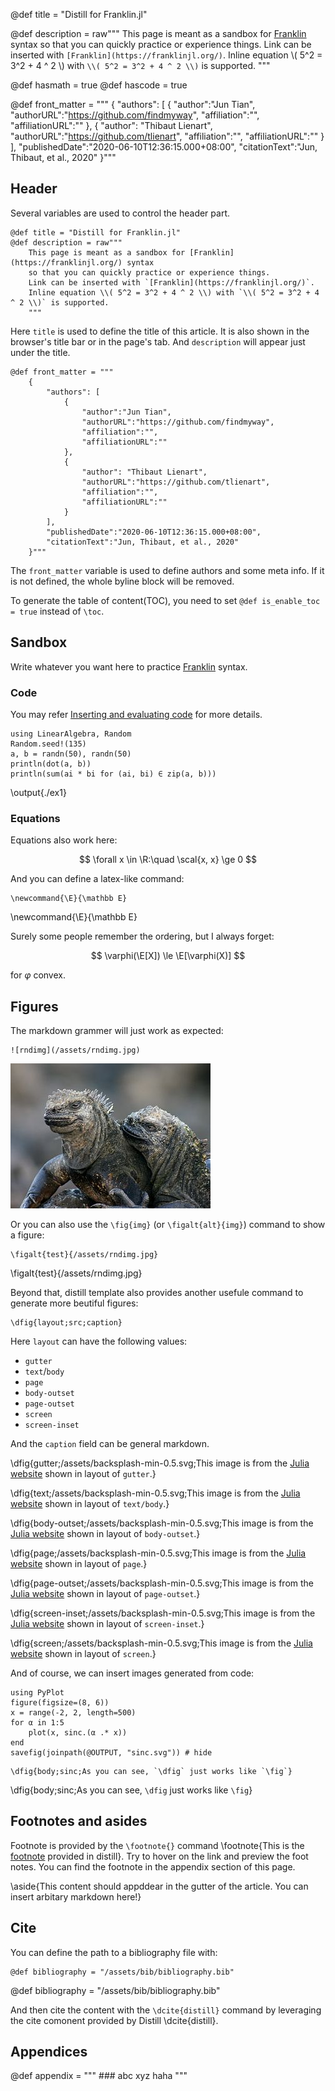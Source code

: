@def title = "Distill for Franklin.jl"

<!-- TODO: how to support using $ as inline equation -->
<!-- TODO: how to use lx_function here?-->
<!-- TODO: how to use insert general html here -->
@def description = raw"""
    This page is meant as a sandbox for [Franklin](https://franklinjl.org/) syntax
    so that you can quickly practice or experience things.
    Link can be inserted with `[Franklin](https://franklinjl.org/)`.
    Inline equation \\( 5^2 = 3^2 + 4 ^ 2 \\) with `\\( 5^2 = 3^2 + 4 ^ 2 \\)` is supported.
    """

@def hasmath = true
@def hascode = true

@def front_matter = """
    {
        "authors": [
            {
                "author":"Jun Tian",
                "authorURL":"https://github.com/findmyway",
                "affiliation":"",
                "affiliationURL":""
            },
            {
                "author": "Thibaut Lienart",
                "authorURL":"https://github.com/tlienart",
                "affiliation":"",
                "affiliationURL":""
            }
        ],
        "publishedDate":"2020-06-10T12:36:15.000+08:00",
        "citationText":"Jun, Thibaut, et al., 2020"
    }"""

<!-- @def is_enable_toc = false -->

## Header

Several variables are used to control the header part.

```
@def title = "Distill for Franklin.jl"
@def description = raw"""
    This page is meant as a sandbox for [Franklin](https://franklinjl.org/) syntax
    so that you can quickly practice or experience things.
    Link can be inserted with `[Franklin](https://franklinjl.org/)`.
    Inline equation \\( 5^2 = 3^2 + 4 ^ 2 \\) with `\\( 5^2 = 3^2 + 4 ^ 2 \\)` is supported.
    """
```

Here `title` is used to define the title of this article. It is also shown in the browser's title bar or in the page's tab.
And `description` will appear just under the title.

```
@def front_matter = """
    {
        "authors": [
            {
                "author":"Jun Tian",
                "authorURL":"https://github.com/findmyway",
                "affiliation":"",
                "affiliationURL":""
            },
            {
                "author": "Thibaut Lienart",
                "authorURL":"https://github.com/tlienart",
                "affiliation":"",
                "affiliationURL":""
            }
        ],
        "publishedDate":"2020-06-10T12:36:15.000+08:00",
        "citationText":"Jun, Thibaut, et al., 2020"
    }"""
```

The `front_matter` variable is used to define authors and some meta info. If it is not defined, the whole byline block will be removed.

To generate the table of content(TOC), you need to set `@def is_enable_toc = true` instead of `\toc`.


## Sandbox

Write whatever you want here to practice [Franklin](https://franklinjl.org/) syntax.

### Code

You may refer [Inserting and evaluating code](https://franklinjl.org/code/) for more details.

```julia:./ex1
using LinearAlgebra, Random
Random.seed!(135)
a, b = randn(50), randn(50)
println(dot(a, b))
println(sum(ai * bi for (ai, bi) ∈ zip(a, b)))
```

\output{./ex1}

### Equations

Equations also work here:

$$ \forall x \in \R:\quad \scal{x, x} \ge 0 $$

And you can define a latex-like command:

```
\newcommand{\E}{\mathbb E}
```

\newcommand{\E}{\mathbb E}

Surely some people remember the ordering, but I always forget:

$$ \varphi(\E[X]) \le \E[\varphi(X)] $$

for $\varphi$ convex.

## Figures

The markdown grammer will just work as expected:

```
![rndimg](/assets/rndimg.jpg)
```

![rndimg](/assets/rndimg.jpg)

Or you can also use the `\fig{img}` (or `\figalt{alt}{img}`) command to show a figure:

```
\figalt{test}{/assets/rndimg.jpg}
```

\figalt{test}{/assets/rndimg.jpg}

Beyond that, distill template also provides another usefule command to generate more beutiful figures:

```
\dfig{layout;src;caption}
```

Here `layout` can have the following values:

- `gutter`
- `text`/`body`
- `page`
- `body-outset`
- `page-outset`
- `screen`
- `screen-inset`

And the `caption` field can be general markdown.

\dfig{gutter;/assets/backsplash-min-0.5.svg;This image is from the [Julia website](https://julialang.org/) shown in layout of `gutter`.}

\dfig{text;/assets/backsplash-min-0.5.svg;This image is from the [Julia website](https://julialang.org) shown in layout of `text/body`.}

\dfig{body-outset;/assets/backsplash-min-0.5.svg;This image is from the [Julia website](https://julialang.org) shown in layout of `body-outset`.}

\dfig{page;/assets/backsplash-min-0.5.svg;This image is from the [Julia website](https://julialang.org) shown in layout of `page`.}

\dfig{page-outset;/assets/backsplash-min-0.5.svg;This image is from the [Julia website](https://julialang.org) shown in layout of `page-outset`.}

\dfig{screen-inset;/assets/backsplash-min-0.5.svg;This image is from the [Julia website](https://julialang.org) shown in layout of `screen-inset`.}

\dfig{screen;/assets/backsplash-min-0.5.svg;This image is from the [Julia website](https://julialang.org) shown in layout of `screen`.}

And of course, we can insert images generated from code:

```julia:pyplot1
using PyPlot
figure(figsize=(8, 6))
x = range(-2, 2, length=500)
for α in 1:5
    plot(x, sinc.(α .* x))
end
savefig(joinpath(@OUTPUT, "sinc.svg")) # hide
```

```
\dfig{body;sinc;As you can see, `\dfig` just works like `\fig`}
```

\dfig{body;sinc;As you can see, `\dfig` just works like `\fig`}

## Footnotes and asides

Footnote is provided by the `\footnote{}` command \footnote{This is the [footnote]() provided in distill}. Try to hover on the link and preview the foot notes. You can find the footnote in the appendix section of this page.

\aside{This content should appddear in the gutter of the article. You can insert arbitary markdown here!}

## Cite

You can define the path to a bibliography file with:

```
@def bibliography = "/assets/bib/bibliography.bib"
```

@def bibliography = "/assets/bib/bibliography.bib"

And then cite the content with the `\dcite{distill}` command by leveraging the cite comonent provided by Distill \dcite{distill}.

## Appendices

@def appendix = """
    ### abc xyz
    haha
    """
